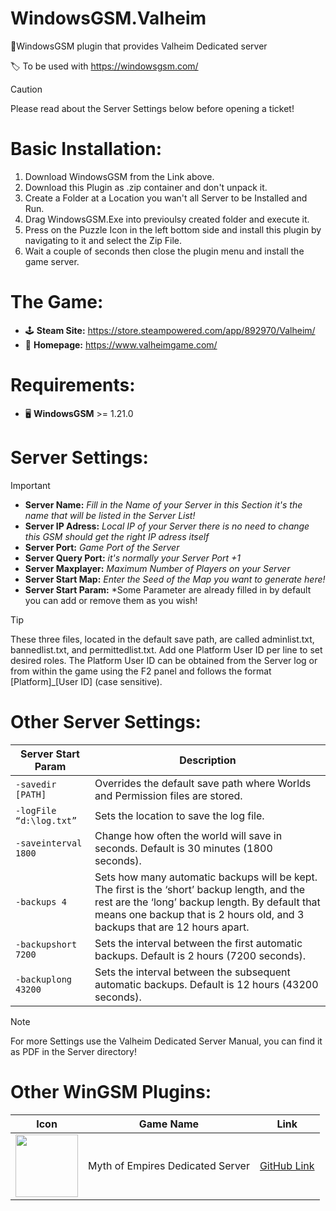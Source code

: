 # WindowsGSM.Valheim
 🧩WindowsGSM plugin that provides Valheim Dedicated server

 🏷️ To be used with https://windowsgsm.com/ 

> [!CAUTION]
> Please read about the Server Settings below before opening a ticket!

# Basic Installation: 
1. Download  WindowsGSM from the Link above.
2. Download this Plugin as .zip container and don't unpack it.
3. Create a Folder at a Location you wan't all Server to be Installed and Run.
4. Drag WindowsGSM.Exe into previoulsy created folder and execute it.
5. Press on the Puzzle Icon in the left bottom side and install this plugin by navigating to it and select the Zip File.
6. Wait a couple of seconds then close the plugin menu and install the game server.


# The Game:
- 🕹️ **Steam Site:** https://store.steampowered.com/app/892970/Valheim/
- 📁 **Homepage:** https://www.valheimgame.com/

# Requirements:
- 🖥️ **WindowsGSM** >= 1.21.0

# Server Settings:
> [!IMPORTANT]
>- **Server Name:** *Fill in the Name of your Server in this Section it's the name that will be listed in the Server List!*
>- **Server IP Adress:** *Local IP of your Server there is no need to change this GSM should get the right IP adress itself*
>- **Server Port:** *Game Port of the Server*
>- **Server Query Port:** *it's normally your Server Port +1*
>- **Server Maxplayer:** *Maximum Number of Players on your Server*
>- **Server Start Map:** *Enter the Seed of the Map you want to generate here!*
>- **Server Start Param:** *Some Parameter are already filled in by default you can add or remove them as you wish! 

> [!TIP]
>  These three files, located in the default save path, are called adminlist.txt,
> bannedlist.txt, and permittedlist.txt. Add one Platform User ID per line to set
> desired roles. The Platform User ID can be obtained from the Server log or from within the
> game using the F2 panel and follows the format [Platform]_[User ID] (case sensitive).

# Other Server Settings:
| Server Start Param| Description |
| --- | --- | 
| `-savedir [PATH]` | Overrides the default save path where Worlds and Permission files are stored. |
| `-logFile “d:\log.txt”` |  Sets the location to save the log file. | 
| `-saveinterval 1800` |  Change how often the world will save in seconds. Default is 30 minutes (1800 seconds). |
| `-backups 4` |  Sets how many automatic backups will be kept. The first is the ‘short’ backup length, and the rest are the ‘long’ backup length. By default that means one backup that is 2 hours old, and 3 backups that are 12 hours apart.|
| `-backupshort 7200` | Sets the interval between the first automatic backups. Default is 2 hours (7200 seconds). |
| `-backuplong 43200` | Sets the interval between the subsequent automatic backups. Default is 12 hours (43200 seconds). |


> [!NOTE]
>For more Settings use the Valheim Dedicated Server Manual, you can find it as PDF in the Server directory!

# Other WinGSM Plugins:
| Icon | Game Name | Link |
| --- | --- | --- |
| <img src="https://i.imgur.com/LI1uPIJ.png" width="100" height="100"> | Myth of Empires Dedicated Server | [GitHub Link](https://github.com/Sarpendon/WindowsGSM.MythofEmpires)
